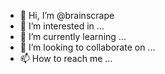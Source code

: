 - 👋 Hi, I’m @brainscrape
- 👀 I’m interested in ...
- 🌱 I’m currently learning ...
- 💞️ I’m looking to collaborate on ...
- 📫 How to reach me ...

<!---
brainscrape/brainscrape is a ✨ special ✨ repository because its `README.md` (this file) appears on your GitHub profile.
You can click the Preview link to take a look at your changes.
--->
